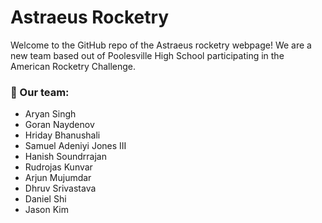 # Astraeus Rocketry

Welcome to the GitHub repo of the Astraeus rocketry webpage! We are a new team based out of Poolesville High School participating in the American Rocketry Challenge.

### 🚀 Our team:
- Aryan Singh
- Goran Naydenov
- Hriday Bhanushali
- Samuel Adeniyi Jones III
- Hanish Soundrrajan
- Rudrojas Kunvar
- Arjun Mujumdar
- Dhruv Srivastava
- Daniel Shi
- Jason Kim